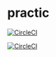 # practic
[![CircleCI](https://circleci.com/gh/mirosh111/first_repository/tree/master.svg?style=svg)](https://circleci.com/gh/mirosh111/first_repository/tree/master)

[![CircleCI](https://circleci.com/gh/elena0106/practic/tree/master.svg?style=svg)](https://circleci.com/gh/elena0106/practic/tree/master)
